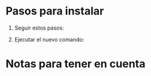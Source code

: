 # Pasos para instalar
1. Seguir estos pasos: 

2. Ejecutar el nuevo comando:


# Notas para tener en cuenta
